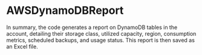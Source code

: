 # AWSDynamoDBReport
In summary, the code generates a report on DynamoDB tables in the account, detailing their storage class, utilized capacity, region, consumption metrics, scheduled backups, and usage status. This report is then saved as an Excel file.
